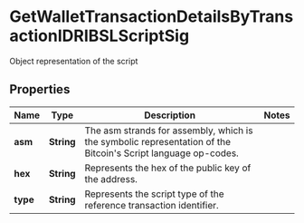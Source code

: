 

# GetWalletTransactionDetailsByTransactionIDRIBSLScriptSig

Object representation of the script

## Properties

| Name | Type | Description | Notes |
|------------ | ------------- | ------------- | -------------|
|**asm** | **String** | The asm strands for assembly, which is the symbolic representation of the Bitcoin&#39;s Script language op-codes. |  |
|**hex** | **String** | Represents the hex of the public key of the address. |  |
|**type** | **String** | Represents the script type of the reference transaction identifier. |  |



